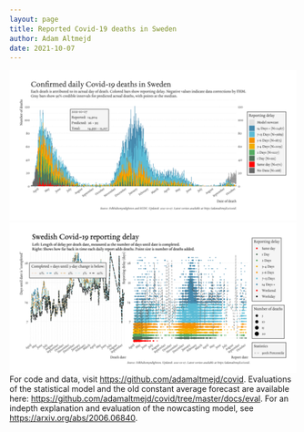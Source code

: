```yaml
---
layout: page
title: Reported Covid-19 deaths in Sweden
author: Adam Altmejd
date: 2021-10-07
---
```


![Graph of Swedish Covid-19 deaths with reporting delay.](deaths_lag_sweden_2021-10-07.png "Swedish Covid-19 deaths.")
![Graph of Swedish Covid-19 reporting delay in daily deaths.](lag_trend_sweden_2021-10-07.png "Trend in Swedish Covid-19 mortality reporting delay.")
For code and data, visit <https://github.com/adamaltmejd/covid>.
Evaluations of the statistical model and the old constant average forecast are available here: <https://github.com/adamaltmejd/covid/tree/master/docs/eval>.
For an indepth explanation and evaluation of the nowcasting model, see <https://arxiv.org/abs/2006.06840>.
